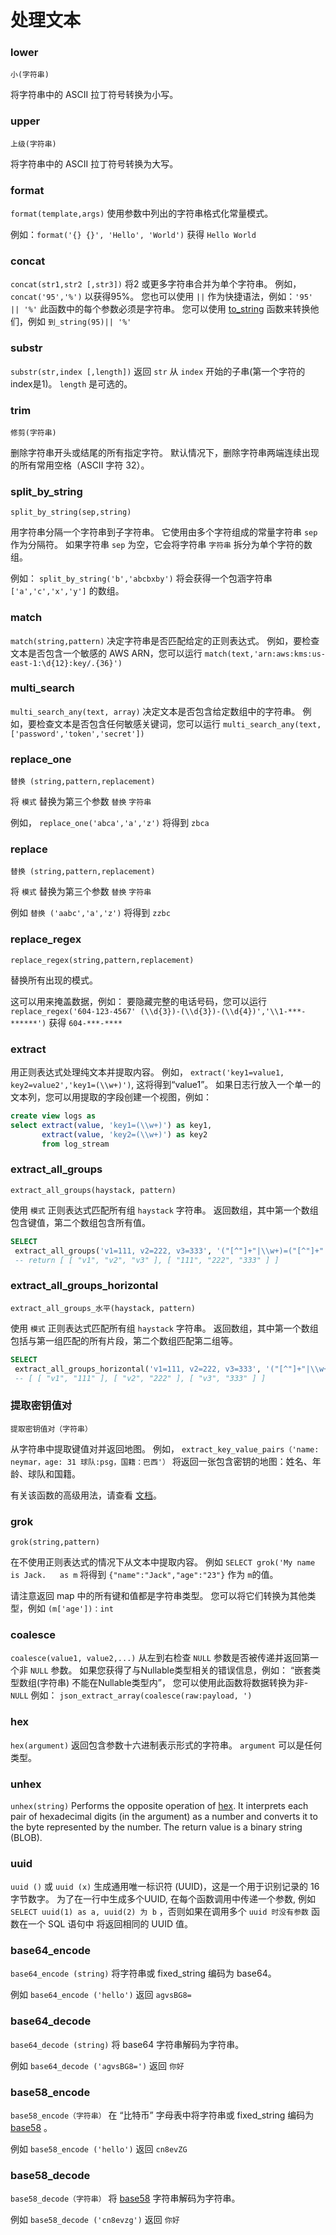 

# 处理文本

### lower

`小(字符串)`

将字符串中的 ASCII 拉丁符号转换为小写。

### upper

`上级(字符串)`

将字符串中的 ASCII 拉丁符号转换为大写。

### format

`format(template,args)` 使用参数中列出的字符串格式化常量模式。

例如：`format('{} {}', 'Hello', 'World')` 获得 `Hello World`

### concat

`concat(str1,str2 [,str3])` 将2 或更多字符串合并为单个字符串。 例如， `concat('95','%')` 以获得95%。 您也可以使用 `||` 作为快捷语法，例如：`'95' || '%'` 此函数中的每个参数必须是字符串。 您可以使用 [to_string](/functions_for_type#to_string) 函数来转换他们，例如 `到_string(95)|| '%'`

### substr

`substr(str,index [,length])` 返回 `str` 从 `index` 开始的子串(第一个字符的index是1)。 `length` 是可选的。

### trim

`修剪(字符串)`

删除字符串开头或结尾的所有指定字符。 默认情况下，删除字符串两端连续出现的所有常用空格（ASCII 字符 32）。

### split_by_string

`split_by_string(sep,string)`

用字符串分隔一个字符串到子字符串。 它使用由多个字符组成的常量字符串 `sep` 作为分隔符。 如果字符串 `sep` 为空，它会将字符串 `字符串` 拆分为单个字符的数组。

例如： `split_by_string('b','abcbxby')` 将会获得一个包涵字符串 `['a','c','x','y']` 的数组。

### match

`match(string,pattern)` 决定字符串是否匹配给定的正则表达式。 例如，要检查文本是否包含一个敏感的 AWS ARN，您可以运行 `match(text,'arn:aws:kms:us-east-1:\d{12}:key/.{36}')`

### multi_search

`multi_search_any(text, array)` 决定文本是否包含给定数组中的字符串。 例如，要检查文本是否包含任何敏感关键词，您可以运行 `multi_search_any(text,['password','token','secret'])`

### replace_one

`替换 (string,pattern,replacement)`

将 `模式` 替换为第三个参数 `替换` `字符串`

例如， `replace_one('abca','a','z')` 将得到 `zbca`

### replace

`替换 (string,pattern,replacement)`

将 `模式` 替换为第三个参数 `替换` `字符串`

例如 `替换 ('aabc','a','z')` 将得到 `zzbc`

### replace_regex

`replace_regex(string,pattern,replacement)`

替换所有出现的模式。

这可以用来掩盖数据，例如： 要隐藏完整的电话号码，您可以运行 `replace_regex('604-123-4567' (\\d{3})-(\\d{3})-(\\d{4})','\\1-***-******')` 获得 `604-***-****`

### extract

用正则表达式处理纯文本并提取内容。 例如， `extract('key1=value1, key2=value2','key1=(\\w+)')`, 这将得到“value1”。  如果日志行放入一个单一的文本列，您可以用提取的字段创建一个视图，例如：

```sql
create view logs as
select extract(value, 'key1=(\\w+)') as key1,
       extract(value, 'key2=(\\w+)') as key2
       from log_stream
```



### extract_all_groups

`extract_all_groups(haystack, pattern)`

使用 `模式` 正则表达式匹配所有组 `haystack` 字符串。 返回数组，其中第一个数组包含键值，第二个数组包含所有值。

```sql
SELECT
 extract_all_groups('v1=111, v2=222, v3=333', '("[^"]+"|\\w+)=("[^"]+"|\\w+)') as groups
 -- return [ [ "v1", "v2", "v3" ], [ "111", "222", "333" ] ]
```



### extract_all_groups_horizontal

`extract_all_groups_水平(haystack, pattern)`

使用 `模式` 正则表达式匹配所有组 `haystack` 字符串。 返回数组，其中第一个数组包括与第一组匹配的所有片段，第二个数组匹配第二组等。

```sql
SELECT
 extract_all_groups_horizontal('v1=111, v2=222, v3=333', '("[^"]+"|\\w+)=("[^"]+"|\\w+)') as groups
 -- [ [ "v1", "111" ], [ "v2", "222" ], [ "v3", "333" ] ]
```

### 提取密钥值对

`提取密钥值对（字符串）`

从字符串中提取键值对并返回地图。 例如， `extract_key_value_pairs（'name: neymar，age: 31 球队:psg，国籍：巴西'）` 将返回一张包含密钥的地图：姓名、年龄、球队和国籍。

有关该函数的高级用法，请查看 [文档](https://clickhouse.com/docs/en/sql-reference/functions/tuple-map-functions#extractkeyvaluepairs)。

### grok

`grok(string,pattern)`

在不使用正则表达式的情况下从文本中提取内容。 例如 `SELECT grok('My name is Jack.   as m` 将得到 `{"name":"Jack","age":"23"}` 作为 `m`的值。

请注意返回 map 中的所有键和值都是字符串类型。 您可以将它们转换为其他类型，例如 `(m['age'])：int`

### coalesce

`coalesce(value1, value2,...)` 从左到右检查 `NULL` 参数是否被传递并返回第一个非 `NULL` 参数。 如果您获得了与Nullable类型相关的错误信息，例如： “嵌套类型数组(字符串) 不能在Nullable类型内”， 您可以使用此函数将数据转换为非-`NULL` 例如： `json_extract_array(coalesce(raw:payload, ')`

### hex

`hex(argument)` 返回包含参数十六进制表示形式的字符串。 `argument` 可以是任何类型。

### unhex

`unhex(string)` Performs the opposite operation of [hex](#hex). It interprets each pair of hexadecimal digits (in the argument) as a number and converts it to the byte represented by the number. The return value is a binary string (BLOB).

### uuid

`uuid ()` 或 `uuid (x)` 生成通用唯一标识符 (UUID)，这是一个用于识别记录的 16 字节数字。 为了在一行中生成多个UUID, 在每个函数调用中传递一个参数, 例如 `SELECT uuid(1) as a, uuid(2) 为 b` ，否则如果在调用多个 `uuid 时没有参数` 函数在一个 SQL 语句中 将返回相同的 UUID 值。

### base64_encode

`base64_encode (string)` 将字符串或 fixed_string 编码为 base64。

例如 `base64_encode ('hello')` 返回 `agvsBG8=`

### base64_decode

`base64_decode (string)` 将 base64 字符串解码为字符串。

例如 `base64_decode ('agvsBG8=')` 返回 `你好`

### base58_encode

`base58_encode（字符串）` 在 “比特币” 字母表中将字符串或 fixed_string 编码为 [base58](https://tools.ietf.org/id/draft-msporny-base58-01.html) 。

例如 `base58_encode ('hello')` 返回 `cn8evZG`

### base58_decode

`base58_decode（字符串）` 将 [base58](https://tools.ietf.org/id/draft-msporny-base58-01.html) 字符串解码为字符串。

例如 `base58_decode ('cn8evzg')` 返回 `你好`
